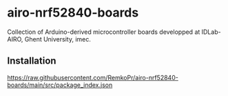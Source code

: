 # airo-nrf52840-boards
Collection of Arduino-derived microcontroller boards developped at IDLab-AIRO, Ghent University, imec.

## Installation
https://raw.githubusercontent.com/RemkoPr/airo-nrf52840-boards/main/src/package_index.json
